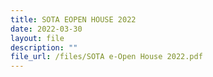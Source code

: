 ```yaml
---
title: SOTA EOPEN HOUSE 2022
date: 2022-03-30
layout: file
description: ""
file_url: /files/SOTA e-Open House 2022.pdf
---
```

